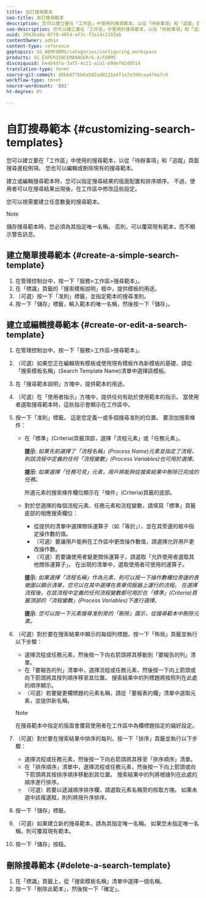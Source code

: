 ```yaml
---
title: 自訂搜尋範本
seo-title: 自訂搜尋範本
description: 您可以建立要在「工作區」中使用的搜尋範本，以從「待辦事項」和「追蹤」頁面搜尋進程例項。 您也可以編輯或刪除現有的搜尋範本。
seo-description: 您可以建立要在「工作區」中使用的搜尋範本，以從「待辦事項」和「追蹤」頁面搜尋進程例項。 您也可以編輯或刪除現有的搜尋範本。
uuid: 2043ba8a-07f0-4054-af3c-f3a14c2183ab
contentOwner: admin
content-type: reference
geptopics: SG_AEMFORMS/categories/configuring_workspace
products: SG_EXPERIENCEMANAGER/6.4/FORMS
discoiquuid: 6e4b4dfa-3af5-4c21-a2a1-b90ef02d8514
translation-type: tm+mt
source-git-commit: d0bb877bb6a502ad0131e4f1a7e399caa474a7c9
workflow-type: tm+mt
source-wordcount: '891'
ht-degree: 0%

---
```



# 自訂搜尋範本 {#customizing-search-templates}

您可以建立要在「工作區」中使用的搜尋範本，以從「待辦事項」和「追蹤」頁面搜尋進程例項。 您也可以編輯或刪除現有的搜尋範本。

建立或編輯搜尋範本時，您可以指定搜尋結果的版面配置和排序順序。 不過，使用者可以在搜尋結果出現後，在工作區中修改這些設定。

您可以視需要建立任意數量的搜尋範本。

>[!NOTE]
>
>儲存搜尋範本時，您必須為其指定唯一名稱。 否則，可以覆寫現有範本，而不顯示警告訊息。

## 建立簡單搜尋範本 {#create-a-simple-search-template}

1. 在管理控制台中，按一下「服務>工作區>搜尋範本」。
1. 在「標識」頁籤的「搜索模板說明」框中，提供模板的用途。
1. （可選）按一下「准則」標籤，並指定範本的搜尋准則。
1. 按一下「儲存」標籤，輸入範本的唯一名稱，然後按一下「儲存」。

## 建立或編輯搜尋範本 {#create-or-edit-a-search-template}

1. 在管理控制台中，按一下「服務>工作區>搜尋範本」。
1. （可選）如果您正在編輯現有模板或使用現有模板作為新模板的基礎，請從「搜索模板名稱」(Search Template Name)清單中選擇該模板。
1. 在「搜尋範本說明」方塊中，提供範本的用途。
1. （可選）在「使用者指示」方塊中，提供任何有助於使用範本的指示。 當使用者選取搜尋範本時，這些指示會顯示在工作區中。
1. 按一下「准則」標籤。 這是您定義一或多個搜尋准則的位置。 要添加搜索條件：

   * 在「標準」(Criteria)頁籤頂部，選擇「流程元素」或「任務元素」。

      **提示**: *如果先前選擇了「流程名稱」(Process Name)元素並指定了流程，則該流程中定義的任何「流程變數」(Process Variables)也可用於選擇。*

      **提示**: *如果選擇「任務可見」元素，用戶將能夠從搜索結果中刪除已完成的任務。*

      所選元素的搜索條件欄位顯示在「條件」(Criteria)頁籤的底部。

   * 對於您選擇的每個流程元素、任務元素和流程變數，請填寫「標準」頁籤底部的相應搜索欄位：

      * 從提供的清單中選擇關係運算子（如「等於」），並在其旁邊的框中指定操作數的值。
      * （可選）要讓用戶能夠在工作區中更改操作數值，請選擇允許用戶更改操作數。
      * （可選）若要讓使用者變更關係運算子，請選取「允許使用者選取其他關係運算子」。 在出現的清單中，選取使用者可使用的運算子。

      **提示**: *如果選擇「流程名稱」作為元素，則可以按一下操作數欄位旁邊的表徵圖以顯示清單，您可以在其中選擇在表單伺服器上運行的流程。 在選擇流程後，在該流程中定義的任何流程變數都可用於在「標準」(Criteria)頁籤頂部的「流程變數」(Process Variables)下進行選擇。*

      **提示**: *您可以按一下元素搜尋准則旁的「刪除」圖示，從搜尋範本中刪除元素。*


1. （可選）對於要在搜索結果中顯示的每個列標題，按一下「佈局」頁籤並執行以下步驟：

   * 選擇流程或任務元素，然後按一下向右箭頭將其移動到「要報告的列」清單。
   * 在「要報告的列」清單中，選擇流程或任務元素，然後按一下向上箭頭或向下箭頭將其按列順序移至其位置。 搜索結果中的列標題將按照列在此處的順序顯示。
   * （可選）若要變更欄標題的元素名稱，請從「要報表的欄」清單中選取元素，並提供新名稱。

   >[!NOTE]
   >
   >在搜尋範本中指定的版面會覆寫使用者在工作區中為欄標題指定的偏好設定。

1. （可選）對於要在搜索結果中排序的每列，按一下「排序」頁籤並執行以下步驟：

   * 選擇流程或任務元素，然後按一下向右箭頭將其移至「排序順序」清單。
   * 在「排序順序」清單中，選擇流程或任務元素，然後按一下向上箭頭或向下箭頭將其按排序順序移動到其位置。 搜索結果中的列將根據列在此處的順序進行排序。
   * （可選）若要以遞減順序排序欄，請選取元素名稱旁的核取方塊。 如果未選中該複選框，則列將按升序排序。

1. 按一下「儲存」標籤。
1. （可選）如果建立新的搜尋範本，請為其指定唯一名稱。 如果您未指定唯一名稱，則可覆寫現有範本。
1. 按一下「儲存」按鈕。

## 刪除搜尋範本 {#delete-a-search-template}

1. 在「標識」頁籤上，從「搜索模板名稱」清單中選擇一個名稱。
1. 按一下「刪除此範本」，然後按一下「確定」。

